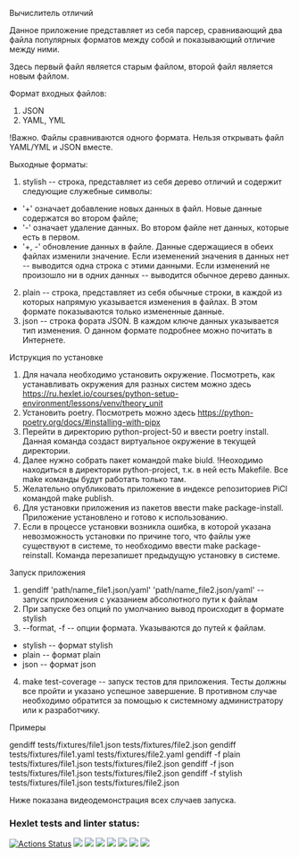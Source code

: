 Вычислитель отличий

Данное приложение представляет из себя парсер, сравнивающий два файла популярных форматов между собой и показывающий отличие между ними.

Здесь первый файл является старым файлом, второй файл является новым файлом.

Формат входных файлов:

1. JSON
2. YAML, YML

!Важно. Файлы сравниваются одного формата. Нельзя открывать файл YAML/YML и JSON вместе.

Выходные форматы:

1. stylish -- строка, представляет из себя дерево отличий и содержит следующие служебные символы:
* '+' означает добавление новых данных в файл. Новые данные содержатся во втором файле;
* '-' означает удаление данных. Во втором файле нет данных, которые есть в первом.
* '+, -' обновление данных в файле. Данные сдержащиеся в обеих файлах изменили значение.
Если иземенений значения в данных нет -- выводится одна строка с этими данными.
Если изменений не произошло ни в одних данных -- выводится обычное дерево данных.
2. plain -- строка, представляет из себя обычные строки, в каждой из которых напрямую указывается изменения в файлах. В этом формате показываются только измененные данные.
3. json -- строка фората JSON. В каждом ключе данных указывается тип изменения. О данном формате подробнее можно почитать в Интернете. 

Иструкция по установке

1. Для начала необходимо установить окружение. Посмотреть, как устанавливать окружения для разных систем можно здесь https://ru.hexlet.io/courses/python-setup-environment/lessons/venv/theory_unit
2. Установить poetry. Посмотреть можно здесь https://python-poetry.org/docs/#installing-with-pipx
3. Перейти в директорию python-project-50 и ввести poetry install. Данная команда создаст виртуальное окружение в текущей директории.
4. Далее нужно собрать пакет командой make biuld. !Неоходимо находиться в директории python-project, т.к. в ней есть Makefile. Все make команды будут работать только там.
5. Желательно опубликовать приложение в индексе репозиториев PiCl командой make publish.
6. Для установки приложения из пакетов ввести make package-install. Приложение установлено и готово к использованию.
7. Если в процессе установки возникла ошибка, в которой указана невозможность установки по причине того, что файлы уже существуют в системе, то необходимо ввести make package-reinstall. Команда перезапишет предыдущую установку в системе.

Запуск приложения

1. gendiff 'path/name_file1.json/yaml' 'path/name_file2.json/yaml' -- запуск приложения с указанием абсолютного пути к файлам 
2. При запуске без опций по умолчанию вывод происходит в формате stylish
3. --format, -f -- опции формата. Указываются до путей к файлам.
* stylish -- формат stylish
* plain -- формат plain
* json -- формат json
4. make test-coverage -- запуск тестов для приложения. Тесты должны все пройти и указано успешное завершение. В противном случае необходимо обратится за помощью к системному администратору или к разработчику.

Примеры

gendiff tests/fixtures/file1.json tests/fixtures/file2.json
gendiff tests/fixtures/file1.yaml tests/fixtures/file2.yaml
gendiff -f plain tests/fixtures/file1.json tests/fixtures/file2.json
gendiff -f json tests/fixtures/file1.json tests/fixtures/file2.json
gendiff -f stylish tests/fixtures/file1.json tests/fixtures/file2.json

Ниже показана видеодемонстрация всех случаев запуска.


### Hexlet tests and linter status:
[![Actions Status](https://github.com/nic11371/python-project-50/actions/workflows/hexlet-check.yml/badge.svg)](https://github.com/nic11371/python-project-50/actions)
<a href="https://codeclimate.com/github/nic11371/python-project-50/maintainability"><img src="https://api.codeclimate.com/v1/badges/29de4b94184ab620c6d3/maintainability" /></a>
<a href="https://codeclimate.com/github/nic11371/python-project-50/test_coverage"><img src="https://api.codeclimate.com/v1/badges/29de4b94184ab620c6d3/test_coverage" /></a>
<a href="https://asciinema.org/a/2082j12WMnPasesX6FhDkuuqy" target="_blank"><img src="https://asciinema.org/a/2082j12WMnPasesX6FhDkuuqy.svg" /></a>
<a href="https://asciinema.org/a/674742" target="_blank"><img src="https://asciinema.org/a/674742.svg" /></a>
<a href="https://asciinema.org/a/677649" target="_blank"><img src="https://asciinema.org/a/677649.svg" /></a>
<a href="https://asciinema.org/a/678010" target="_blank"><img src="https://asciinema.org/a/678010.svg" /></a>
<a href="https://asciinema.org/a/678011" target="_blank"><img src="https://asciinema.org/a/678011.svg" /></a>